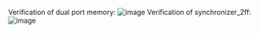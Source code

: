 Verification of dual port memory:
![image](https://github.com/user-attachments/assets/998b134b-810a-49e0-afa4-16506d363c7d)
Verification of synchronizer_2ff:
![image](https://github.com/user-attachments/assets/b4f8149b-5b19-4c96-a14c-9b74fa342018)

